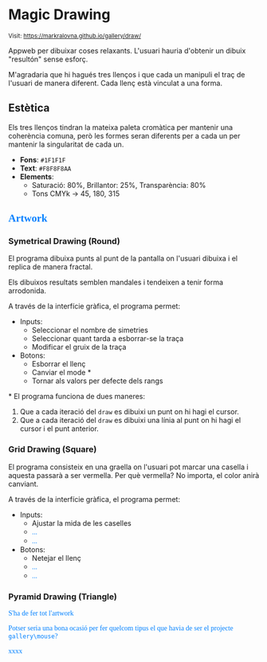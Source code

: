 # Magic Drawing

<style> n { color: #0080ff; font-family: "Segoe Print" } </style>

<small>Visit: https://markralovna.github.io/gallery/draw/</small>

Appweb per dibuixar coses relaxants. L'usuari hauria d'obtenir un dibuix "resultón" sense esforç.

M'agradaria que hi hagués tres llenços i que cada un manipuli el traç de l'usuari de manera diferent. Cada llenç està vinculat a una forma.

## Estètica

Els tres llenços tindran la mateixa paleta cromàtica per mantenir una coherència comuna, però les formes seran diferents per a cada un per mantenir la singularitat de cada un.

* **Fons**: `#1F1F1F`
* **Text**: `#F8F8F8AA`
* **Elements**:
	* Saturació: 80%, Brillantor: 25%, Transparència: 80%
	* Tons CMYk → 45, 180, 315

## <n>Artwork</n>

### Symetrical Drawing (Round)

El programa dibuixa punts al punt de la pantalla on l'usuari dibuixa i el replica de manera fractal.

Els dibuixos resultats semblen mandales i tendeixen a tenir forma arrodonida.

A través de la interfície gràfica, el programa permet:

* Inputs:
	* Seleccionar el nombre de simetries
	* Seleccionar quant tarda a esborrar-se la traça
	* Modificar el gruix de la traça
* Botons:
	* Esborrar el llenç
	* Canviar el mode *
	* Tornar als valors per defecte dels rangs

\* El programa funciona de dues maneres:

1. Que a cada iteració del `draw` es dibuixi un punt on hi hagi el cursor.
2. Que a cada iteració del `draw` es dibuixi una línia al punt on hi hagi el cursor i el punt anterior.

### Grid Drawing (Square)

El programa consisteix en una graella on l'usuari pot marcar una casella i aquesta passarà a ser vermella. Per què vermella? No importa, el color anirà canviant.

A través de la interfície gràfica, el programa permet:

* Inputs:
	* Ajustar la mida de les caselles
	* <n>...</n>
	* <n>...</n>
* Botons:
	* Netejar el llenç
	* <n>...</n>
	* <n>...</n>

### Pyramid Drawing (Triangle)

<n>S'ha de fer tot l'artwork</n>

<n>Potser seria una bona ocasió per fer quelcom tipus el que havia de ser el projecte `gallery\mouse`?</n>

<n>xxxx</n>
